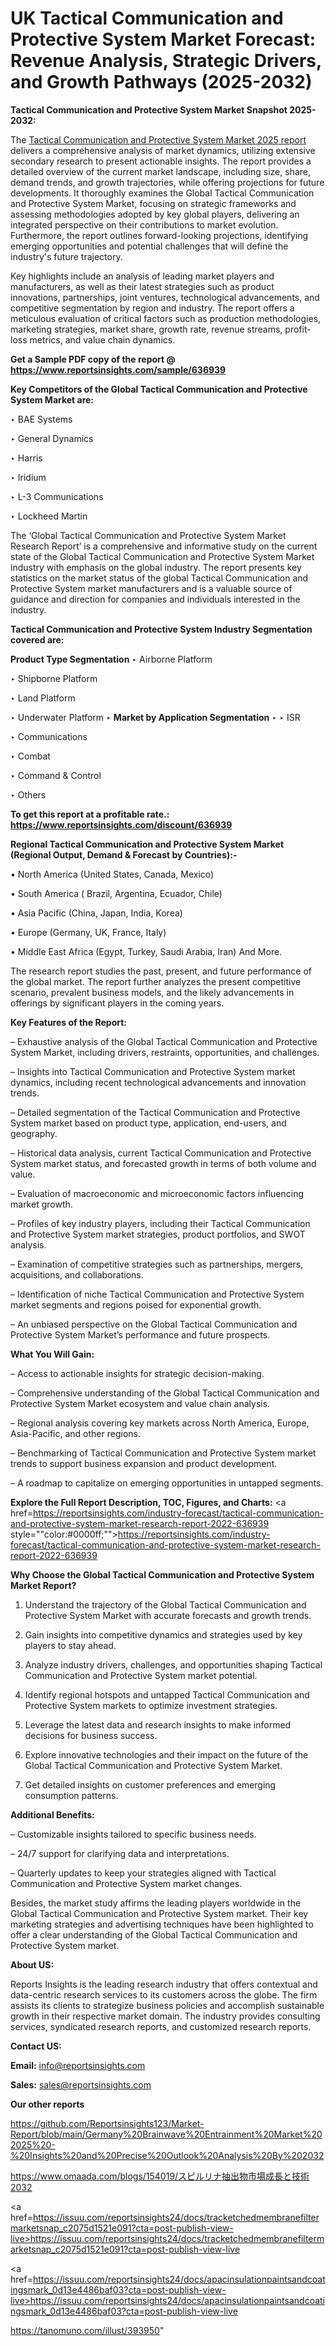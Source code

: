# UK Tactical Communication and Protective System Market Forecast: Revenue Analysis, Strategic Drivers, and Growth Pathways (2025-2032)

<strong>Tactical Communication and Protective System Market Snapshot 2025-2032:</strong>

The <a href=https://www.reportsinsights.com/sample/636939>Tactical Communication and Protective System Market 2025 report</a> delivers a comprehensive analysis of market dynamics, utilizing extensive secondary research to present actionable insights. The report provides a detailed overview of the current market landscape, including size, share, demand trends, and growth trajectories, while offering projections for future developments. It thoroughly examines the Global Tactical Communication and Protective System Market, focusing on strategic frameworks and assessing methodologies adopted by key global players, delivering an integrated perspective on their contributions to market evolution. Furthermore, the report outlines forward-looking projections, identifying emerging opportunities and potential challenges that will define the industry's future trajectory.

Key highlights include an analysis of leading market players and manufacturers, as well as their latest strategies such as product innovations, partnerships, joint ventures, technological advancements, and competitive segmentation by region and industry. The report offers a meticulous evaluation of critical factors such as production methodologies, marketing strategies, market share, growth rate, revenue streams, profit-loss metrics, and value chain dynamics.

<strong>Get a Sample PDF copy of the report @ <a href=https://www.reportsinsights.com/sample/636939 style=color:#0000ff;>https://www.reportsinsights.com/sample/636939</a></strong>

<strong>Key Competitors of the Global Tactical Communication and Protective System Market are:</strong>

‣ BAE Systems

‣ General Dynamics

‣ Harris

‣ Iridium

‣ L-3 Communications

‣ Lockheed Martin

The ‘Global Tactical Communication and Protective System Market Research Report’ is a comprehensive and informative study on the current state of the Global Tactical Communication and Protective System Market industry with emphasis on the global industry. The report presents key statistics on the market status of the global Tactical Communication and Protective System market manufacturers and is a valuable source of guidance and direction for companies and individuals interested in the industry.

<strong>Tactical Communication and Protective System Industry Segmentation covered are:</strong>

<strong>Product Type Segmentation</strong>
‣
Airborne Platform

‣ Shipborne Platform

‣ Land Platform

‣ Underwater Platform
‣ 
<strong>Market by Application Segmentation</strong>
‣
‣  ISR

‣ Communications

‣ Combat

‣ Command & Control

‣ Others

<strong>To get this report at a profitable rate.: <a href=https://www.reportsinsights.com/discount/636939 style=color:#0000ff;>https://www.reportsinsights.com/discount/636939</a></strong>

<strong>Regional Tactical Communication and Protective System Market (Regional Output, Demand &amp; Forecast by Countries):-</strong>

• North America (United States, Canada, Mexico)

• South America ( Brazil, Argentina, Ecuador, Chile)

• Asia Pacific (China, Japan, India, Korea)

• Europe (Germany, UK, France, Italy)

• Middle East Africa (Egypt, Turkey, Saudi Arabia, Iran) And More.

The research report studies the past, present, and future performance of the global market. The report further analyzes the present competitive scenario, prevalent business models, and the likely advancements in offerings by significant players in the coming years.

<strong>Key Features of the Report:</strong>

– Exhaustive analysis of the Global Tactical Communication and Protective System Market, including drivers, restraints, opportunities, and challenges.

– Insights into Tactical Communication and Protective System market dynamics, including recent technological advancements and innovation trends.

– Detailed segmentation of the Tactical Communication and Protective System market based on product type, application, end-users, and geography.

– Historical data analysis, current Tactical Communication and Protective System market status, and forecasted growth in terms of both volume and value.

– Evaluation of macroeconomic and microeconomic factors influencing market growth.

– Profiles of key industry players, including their Tactical Communication and Protective System market strategies, product portfolios, and SWOT analysis.

– Examination of competitive strategies such as partnerships, mergers, acquisitions, and collaborations.

– Identification of niche Tactical Communication and Protective System market segments and regions poised for exponential growth.

– An unbiased perspective on the Global Tactical Communication and Protective System Market’s performance and future prospects.

<strong>What You Will Gain:</strong>

– Access to actionable insights for strategic decision-making.

– Comprehensive understanding of the Global Tactical Communication and Protective System Market ecosystem and value chain analysis.

– Regional analysis covering key markets across North America, Europe, Asia-Pacific, and other regions.

– Benchmarking of Tactical Communication and Protective System market trends to support business expansion and product development.

– A roadmap to capitalize on emerging opportunities in untapped segments.

<strong>Explore the Full Report Description, TOC, Figures, and Charts:</strong>
<a href=https://reportsinsights.com/industry-forecast/tactical-communication-and-protective-system-market-research-report-2022-636939 style=""color:#0000ff;"">https://reportsinsights.com/industry-forecast/tactical-communication-and-protective-system-market-research-report-2022-636939</a>

<strong>Why Choose the Global Tactical Communication and Protective System Market Report?</strong>

1. Understand the trajectory of the Global Tactical Communication and Protective System Market with accurate forecasts and growth trends.

2. Gain insights into competitive dynamics and strategies used by key players to stay ahead.

3. Analyze industry drivers, challenges, and opportunities shaping Tactical Communication and Protective System market potential.

4. Identify regional hotspots and untapped Tactical Communication and Protective System markets to optimize investment strategies.

5. Leverage the latest data and research insights to make informed decisions for business success.

6. Explore innovative technologies and their impact on the future of the Global Tactical Communication and Protective System Market.

7. Get detailed insights on customer preferences and emerging consumption patterns.

<strong>Additional Benefits:</strong>

– Customizable insights tailored to specific business needs.

– 24/7 support for clarifying data and interpretations.

– Quarterly updates to keep your strategies aligned with Tactical Communication and Protective System market changes.

Besides, the market study affirms the leading players worldwide in the Global Tactical Communication and Protective System market. Their key marketing strategies and advertising techniques have been highlighted to offer a clear understanding of the Global Tactical Communication and Protective System market.

<strong><strong>About US</strong>:</strong>

Reports Insights is the leading research industry that offers contextual and data-centric research services to its customers across the globe. The firm assists its clients to strategize business policies and accomplish sustainable growth in their respective market domain. The industry provides consulting services, syndicated research reports, and customized research reports.

<strong>Contact US:</strong>

<p class=><b>Email:</b> <a href=mailto:info@reportsinsights.com>info@reportsinsights.com</a></p>
<p class=><b>Sales:</b> <a href=mailto:sales@reportsinsights.com>sales@reportsinsights.com</a></p>

<strong>Our other reports</strong>

<a href=https://github.com/Reportsinsights123/Market-Report/blob/main/Germany%20Brainwave%20Entrainment%20Market%202025%20-%20Insights%20and%20Precise%20Outlook%20Analysis%20By%202032>https://github.com/Reportsinsights123/Market-Report/blob/main/Germany%20Brainwave%20Entrainment%20Market%202025%20-%20Insights%20and%20Precise%20Outlook%20Analysis%20By%202032</a>

<a href=https://www.omaada.com/blogs/154019/スピルリナ抽出物市場成長と技術2032>https://www.omaada.com/blogs/154019/スピルリナ抽出物市場成長と技術2032</a>

<a href=https://issuu.com/reportsinsights24/docs/tracketchedmembranefiltermarketsnap_c2075d1521e091?cta=post-publish-view-live>https://issuu.com/reportsinsights24/docs/tracketchedmembranefiltermarketsnap_c2075d1521e091?cta=post-publish-view-live</a>

<a href=https://issuu.com/reportsinsights24/docs/apacinsulationpaintsandcoatingsmark_0d13e4486baf03?cta=post-publish-view-live>https://issuu.com/reportsinsights24/docs/apacinsulationpaintsandcoatingsmark_0d13e4486baf03?cta=post-publish-view-live</a>

<a href=https://tanomuno.com/illust/393950>https://tanomuno.com/illust/393950</a>"
